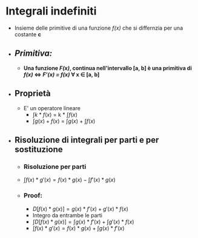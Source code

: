 # **Integrali indefiniti**
 - Insieme delle primitive di una funzione *f(x)* che si differnzia per una costante **c**

- ## ***Primitiva:***
    - **Una funzione *F(x)*, continua nell'intervallo [a, b] è una primitiva di *f(x)* ${\iff}$  *F'(x) = f(x)* ${\forall}$ x ${\in}$ [a, b]**

- ## Proprietà
    - E' un operatore lineare
        - ${\int k * f(x)}$ = k * ${\int f(x)}$
        - ${\int g(x) + f(x)}$ = ${\int g(x)}$ + ${\int f(x)}$

- ## Risoluzione di integrali per parti e per sostituzione

    - ### Risoluzione per parti
    - ${\int f(x) * g'(x)} = {f(x) * g(x) } - {\int f'(x) * g(x)}$ 
    - ### Proof:
        - ${D[f(x) * g(x)]} = {g(x) * f'(x) + g'(x) * f(x)}$
        - Integro da entrambe le parti
        - ${\int D[f(x) * g(x)]} = {{\int g(x) * f'(x)} + {\int g'(x) * f(x)}}$
        - ${\int f(x) * g'(x)} = {{f(x) * g(x)} + {\int g(x) * f'(x)}}$

    